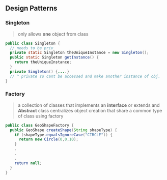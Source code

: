 ## Design Patterns
 ### Singleton
 > only allows **one** object from class

```java
public class Singleton {
  // needs to be priv
  private static Singleton theUniqueInstance = new Singleton();
  public static Singleton getInstance() {
    return theUniqueInstance;
  }
  private Singleton() {....}
  // ^ private so cant be accessed and make another instance of obj.
}
```

### Factory
> a collection of classes that implements an **interface** or extends and **Abstract** class
> centralizes object creation that share a common type of
class using factory

```java
public class GeoShapeFactory {
  public GeoShape createShape(String shapeType) {
    if (shapeType.equalsIgnoreCase("CIRCLE")) {
      return new Circle(0,0,10);
    }
    .
    .
    .
    return null;
  }
}
```
